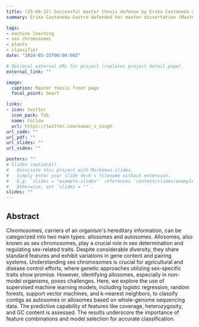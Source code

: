 ```yaml
---
title: (25-04-22) Successful master thesis defense by Erika Castaneda Sastre
summary: Erika Castaneda Sastre defended her master dissertation (Master of Science) on the topic "WYtigger - Identifying autosomal and sex-linked contigs using a machine learning-based classifier". This work was jointly supervised by Prof. Dick de Ridder (Bioinformatics, WUR) and myself. Congratulations to Erika on her successful defense and good luck for future scientific adventures.   

tags:
- machine learning
- sex chromosomes
- plants
- classifier 
date: "2024-03-25T00:00:00Z"

# Optional external URL for project (replaces project detail page).
external_link: ""

image:
  caption: Master thesis front page
  focal_point: Smart

links:
- icon: twitter
  icon_pack: fab
  name: Follow
  url: https://twitter.com/kumar_s_singh
url_code: ""
url_pdf: ""
url_slides: ""
url_video: ""

posters: ""
# Slides (optional).
#   Associate this project with Markdown slides.
#   Simply enter your slide deck's filename without extension.
#   E.g. `slides = "example-slides"` references `content/slides/example-slides.md`.
#   Otherwise, set `slides = ""`.
slides: ""
---
```

## Abstract
Chromosomes, carriers of an organism's hereditary information, can be categorized into two main types: allosomes and autosomes. Allosomes, also known as sex chromosomes, play a crucial role in sex determination and regulating sex-related traits. Despite considerable diversity, they share standard features and exhibit variations in gene content and pairing systems. Understanding sex chromosomes is crucial for agricultural and disease control efforts, where genetic approaches utilizing sex-specific traits show promise. However, identifying allosomes, especially in non-model organisms, poses challenges. Here, we explore the use of supervised machine learning models, including logistic regression, random forests, support vector machines, and k-nearest neighbors, to classify contigs as autosomes or allosomes based on whole-genome sequencing data. The predictive capability of features like coverage, heterozygosity, and GC content is assessed. The results underscore the importance of feature combinations and model selection for accurate classification.

 


